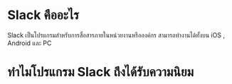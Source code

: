 # Slack คืออะไร

Slack เป็นโปรแกรมสำหรับการสื่อสารภายในหน่วยงานหรือองค์กร สามารถทำงานได้ทั้งบน iOS , Android และ PC

# ทำไมโปรแกรม Slack ถึงได้รับความนิยม


